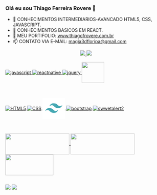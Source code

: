 ### Olá eu sou Thiago Ferreira Rovere 👋

- 🌱 CONHECIMENTOS INTERMEDIARIOS-AVANCADO HTML5, CSS, JAVASCRIPT. 
- 🌱 CONHECIMENTOS BASICOS EM REACT.
- 🌱 MEU PORTIFOLIO: www.thiagofrovere.com.br
- 📫 CONTATO VIA E-MAIL: magia3dfloripa@gmail.com
   


<div align="center">
  <a href="https://github.com/ThiagoFRovere">
  <img height="180em" src="https://github-readme-stats.vercel.app/api?username=ThiagoFRovere&show_icons=true&theme=tokyonight&include_all_commits=true&count_private=true"/>
  <img height="180em" src="https://github-readme-stats.vercel.app/api/top-langs/?username=ThiagoFRovere&layout=compact&langs_count=7&theme=tokyonight"/>
</div>
  
<div style="display: inline_block"><br> 
  <img align="center" alt="javascript" height="60" width="70" src="https://cdn.jsdelivr.net/gh/devicons/devicon/icons/javascript/javascript-plain.svg">   
  <img align="Center" alt="reactnative" height="60" widht="70" src="https://cdn.jsdelivr.net/gh/devicons/devicon/icons/react/react-original-wordmark.svg">
  <img align="Center" alt="jquery" height="60" widht="70" src="https://www.vectorlogo.zone/logos/jquery/jquery-vertical.svg">
  <img align="center" alt="" height="65" width="70" src="https://www.vectorlogo.zone/logos/nodejs/nodejs-icon.svg"> 
</div>
  
  ##
  
<div style="display: inline_block"><br> 
  <img align="center" alt="HTML5" height="65" width="70" src="https://cdn.jsdelivr.net/gh/devicons/devicon/icons/html5/html5-original.svg"> 
  <img align="center" alt="CSS" height="65" width="70" src="https://cdn.jsdelivr.net/gh/devicons/devicon/icons/css3/css3-original.svg"> 
  <img align="center" alt="tailwind" height="65" width="70" src="https://raw.githubusercontent.com/edent/SuperTinyIcons/master/images/svg/tailwindCss.svg"> 
  <img align="center" alt="bootstrap" height="65" width="70" src="https://www.vectorlogo.zone/logos/getbootstrap/getbootstrap-icon.svg"> 
  <img align="center" alt="swwetalert2" height="65" width="70" src="https://raw.githubusercontent.com/dochne/wappalyzer/main/src/images/icons/SweetAlert2.svg"> 
</div>

   ##
  
<div style="display: inline_block"><br> 
  <img align="center" alt="" height="65" width="200" src="https://upload.wikimedia.org/wikipedia/commons/9/92/Logo_Proxmox.svg"> 
  <img align="center" alt="" height="65" width="200" src="https://www.vectorlogo.zone/logos/apache/apache-official.svg"> 
  <img align="center" alt="" height="65" width="150" src="https://www.vectorlogo.zone/logos/firebase/firebase-ar21.svg"> 
</div>  

  ##
  
<div> 
  <a href = "mailto:magia3dfloripa@gmail.com"><img src="https://img.shields.io/badge/Gmail-D14836?style=for-the-badge&logo=gmail&logoColor=white" target="_blank"></a>
  <a href="https://www.linkedin.com/in/thiago-ferreira-rôvere-783734223" target="_blank"><img src="https://img.shields.io/badge/-LinkedIn-%230077B5?style=for-the-badge&logo=linkedin&logoColor=white" target="_blank"></a> 
</div>
 

